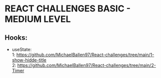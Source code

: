 # REACT CHALLENGES BASIC - MEDIUM LEVEL

## Hooks:

-   useState:\
      1: <https://github.com/MichaelBallen97/React-challenges/tree/main/1-show-hidde-title>\
      2: <https://github.com/MichaelBallen97/React-challenges/tree/main/2-Timer>
